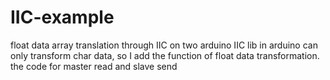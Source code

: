 # IIC-example
float data array translation through IIC  on two arduino
IIC lib in arduino can only transform  char data, so I add the function of float data transformation.
the code for master read and slave send
